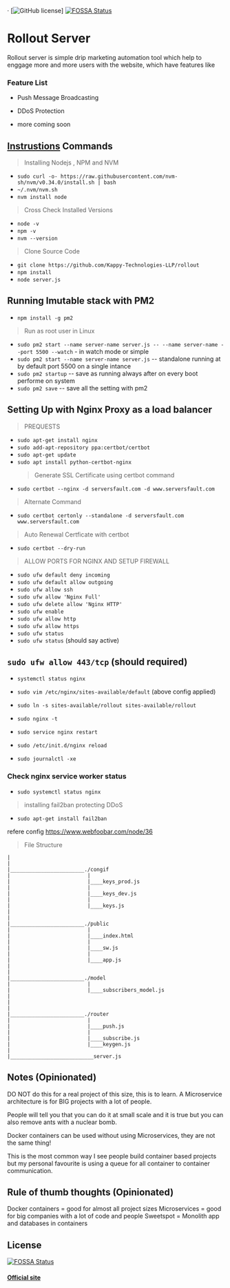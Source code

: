 &middot; [![GitHub license](https://img.shields.io/badge/license-MIT-blue.svg)] [![FOSSA Status](https://app.fossa.io/api/projects/git%2Bgithub.com%2FKappy-Technologies-LLP%2Frollout.svg?type=shield)](https://app.fossa.io/projects/git%2Bgithub.com%2FKappy-Technologies-LLP%2Frollout?ref=badge_shield)

# Rollout Server

Rollout server is simple drip marketing automation tool which help to enggage more and more users with the website, which have features like

### Feature List

- Push Message Broadcasting
- DDoS Protection

- more coming soon

## [Instrustions](https://kappy-technologies-llp.github.io/rollout/) Commands

> Installing Nodejs , NPM and NVM

- `sudo curl -o- https://raw.githubusercontent.com/nvm-sh/nvm/v0.34.0/install.sh | bash`
- `~/.nvm/nvm.sh`
- `nvm install node`

> Cross Check Installed Versions

- `node -v`
- `npm -v`
- `nvm --version`

> Clone Source Code

- `git clone https://github.com/Kappy-Technologies-LLP/rollout`
- `npm install`
- `node server.js`

## Running Imutable stack with PM2

- `npm install -g pm2`

> Run as root user in Linux

- `sudo pm2 start --name server-name server.js -- --name server-name --port 5500 --watch` - in watch mode or simple
- `sudo pm2 start --name server-name server.js` -- standalone running at by default port 5500 on a single intance
- `sudo pm2 startup` -- save as running always after on every boot performe on system
- `sudo pm2 save` -- save all the setting with pm2

## Setting Up with Nginx Proxy as a load balancer

> PREQUESTS

- `sudo apt-get install nginx`
- `sudo add-apt-repository ppa:certbot/certbot`
- `sudo apt-get update`
- `sudo apt install python-certbot-nginx`
  > Generate SSL Certificate using certbot command
- `sudo certbot --nginx -d serversfault.com -d www.serversfault.com`

> Alternate Command

- `sudo certbot certonly --standalone -d serversfault.com www.serversfault.com`

> Auto Renewal Certficate with certbot

- `sudo certbot --dry-run`

> ALLOW PORTS FOR NGINX AND SETUP FIREWALL

- `sudo ufw default deny incoming`
- `sudo ufw default allow outgoing`
- `sudo ufw allow ssh`
- `sudo ufw allow 'Nginx Full'`
- `sudo ufw delete allow 'Nginx HTTP'`
- `sudo ufw enable`
- `sudo ufw allow http`
- `sudo ufw allow https`
- `sudo ufw status`
- `sudo ufw status` (should say active)

## `sudo ufw allow 443/tcp` (should required)

- `systemctl status nginx`
- `sudo vim /etc/nginx/sites-available/default` (above config applied)
- `sudo ln -s sites-available/rollout sites-available/rollout`
- `sudo nginx -t`
- `sudo service nginx restart`
- `sudo /etc/init.d/nginx reload`

- `sudo journalctl -xe`

### Check nginx service worker status

- `sudo systemctl status nginx`

> installing fail2ban protecting DDoS

- `sudo apt-get install fail2ban`

refere config https://www.webfoobar.com/node/36

> File Structure

```
|
|
|________________________./congif
|                         |
|                         |____keys_prod.js
|                         |
|                         |____keys_dev.js
|                         |
|                         |____keys.js
|
|
|________________________./public
|                         |
|                         |____index.html
|                         |
|                         |____sw.js
|                         |
|                         |____app.js
|
|
|________________________./model
|                         |
|                         |____subscribers_model.js
|
|
|
|________________________./router
|                         |
|                         |____push.js
|                         |
|                         |____subscribe.js
|                         |____keygen.js
|
|___________________________server.js

```

## Notes (Opinionated)

DO NOT do this for a real project of this size, this is to learn.
A Microservice architecture is for BIG projects with a lot of people.

People will tell you that you can do it at small scale and it is true
but you can also remove ants with a nuclear bomb.

Docker containers can be used without using Microservices, they are not the
same thing!

This is the most common way I see people build container based projects
but my personal favourite is using a queue for all container to container
communication.

## Rule of thumb thoughts (Opinionated)

Docker containers = good for almost all project sizes
Microservices = good for big companies with a lot of code and people
Sweetspot = Monolith app and databases in containers

## License

[![FOSSA Status](https://app.fossa.io/api/projects/git%2Bgithub.com%2FKappy-Technologies-LLP%2Frollout.svg?type=large)](https://app.fossa.io/projects/git%2Bgithub.com%2FKappy-Technologies-LLP%2Frollout?ref=badge_large)

#### [Official site](https://pushgeek.com)
